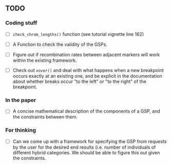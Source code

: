 ## TODO


### Coding stuff

- [ ] `check_chrom_lengths()` function (see tutorial vignette line 162)
- [ ] A Function to check the validity of the GSPs.
- [ ] Figure out if recombination rates between adjacent markers will work within the existing framework.
- [ ] Check out `xover()` and deal with what happens when a new breakpoint occurs exactly
at an existing one, and be explicit in the documentation about whether breaks occur
"to the left" or "to the right" of the breakpoint.  


### In the paper

- [ ] A concise mathematical description of the components of a GSP, and the constraints between them.


### For thinking

- [ ] Can we come up with a framework for specifying the GSP from requests by the
      user for the desired end results (i.e. number of individuals of different hybrid categories.
      We should be able to figure this out given the constraints.

